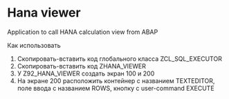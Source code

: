 # Hana viewer
 Application to call HANA calculation view from ABAP
 
 Как использовать

1. Скопировать-вставить код глобального класса ZCL_SQL_EXECUTOR
2. Скопировать-вставить код ZHANA_VIEWER
3. У Z92_HANA_VIEWER создать экран 100 и 200
4. На экране 200 расположить контейнер с названием TEXTEDITOR, поле ввода с названием ROWS, кнопку с user-command EXECUTE
